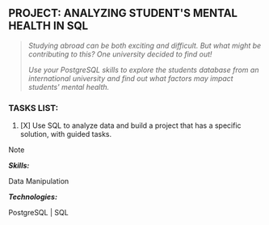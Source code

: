 ## PROJECT: ANALYZING STUDENT'S MENTAL HEALTH IN SQL
>_Studying abroad can be both exciting and difficult. But what might be contributing to this? One university decided to find out!_
>
>_Use your PostgreSQL skills to explore the students database from an international university and find out what factors may impact students' mental health._
### TASKS LIST:
1. [X] Use SQL to analyze data and build a project that has a specific solution, with guided tasks.
>[!NOTE]
>**_Skills:_**
>
>Data Manipulation
>
>**_Technologies:_**
>
>PostgreSQL | SQL
